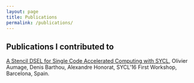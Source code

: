 ```yaml
---
layout: page
title: Publications
permalink: /publications/
---
```


## Publications I contributed to

[A Stencil DSEL for Single Code Accelerated Computing with SYCL](https://hal.archives-ouvertes.fr/hal-01290099), Olivier Aumage, Denis Barthou, Alexandre Honorat, SYCL'16 First Workshop, Barcelona, Spain.